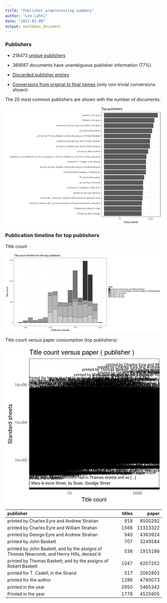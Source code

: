 ```yaml
---
title: "Publisher preprocessing summary"
author: "Leo Lahti"
date: "2017-01-09"
output: markdown_document
---
```



### Publishers

 * 218473 [unique publishers](output.tables/publisher_accepted.csv)

 * 369567 documents have unambiguous publisher information (77%). 

 * [Discarded publisher entries](output.tables/publisher_discarded.csv)

 * [Conversions from original to final names](output.tables/publisher_conversion_nontrivial.csv) (only non-trivial conversions shown)


The 20 most common publishers are shown with the number of documents. 

![plot of chunk summarypublisher2](figure/summarypublisher2-1.png)

### Publication timeline for top publishers

Title count

![plot of chunk summaryTop10pubtimeline](figure/summaryTop10pubtimeline-1.png)



Title count versus paper consumption (top publishers):

![plot of chunk publishertitlespapers](figure/publishertitlespapers-1.png)

|publisher                                                                                | titles|    paper|
|:----------------------------------------------------------------------------------------|------:|--------:|
|printed by Charles Eyre and Andrew Strahan                                               |    918|  8500292|
|printed by Charles Eyre and William Strahan                                              |   1566| 11313322|
|printed by George Eyre and Andrew Strahan                                                |    940|  4363924|
|printed by John Baskett                                                                  |    707|  3249584|
|printed by John Baskett, and by the assigns of Thomas Newcomb, and Henry Hills, deceas'd |    538|  1915186|
|printed by Thomas Baskett; and by the assigns of Robert Baskett                          |   1047|  6207252|
|printed for T. Cadell, in the Strand                                                     |    517|  2062802|
|printed for the author                                                                   |   1286|  4780073|
|printed in the year                                                                      |   2950|  5465342|
|Printed in the year                                                                      |   1778|  4525905|


